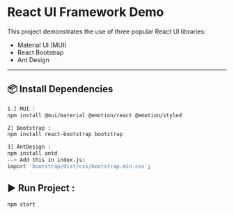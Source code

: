 # React UI Framework Demo

This project demonstrates the use of three popular React UI libraries:

- Material UI (MUI)
- React Bootstrap
- Ant Design

---

## 📦 Install Dependencies

```bash
1.] MUI :
npm install @mui/material @emotion/react @emotion/styled

2] Bootstrap :
npm install react-bootstrap bootstrap

3] AntDesign :
npm install antd
--> Add this in index.js:
import 'bootstrap/dist/css/bootstrap.min.css';

```

## ▶️ Run Project :
```npm start```



